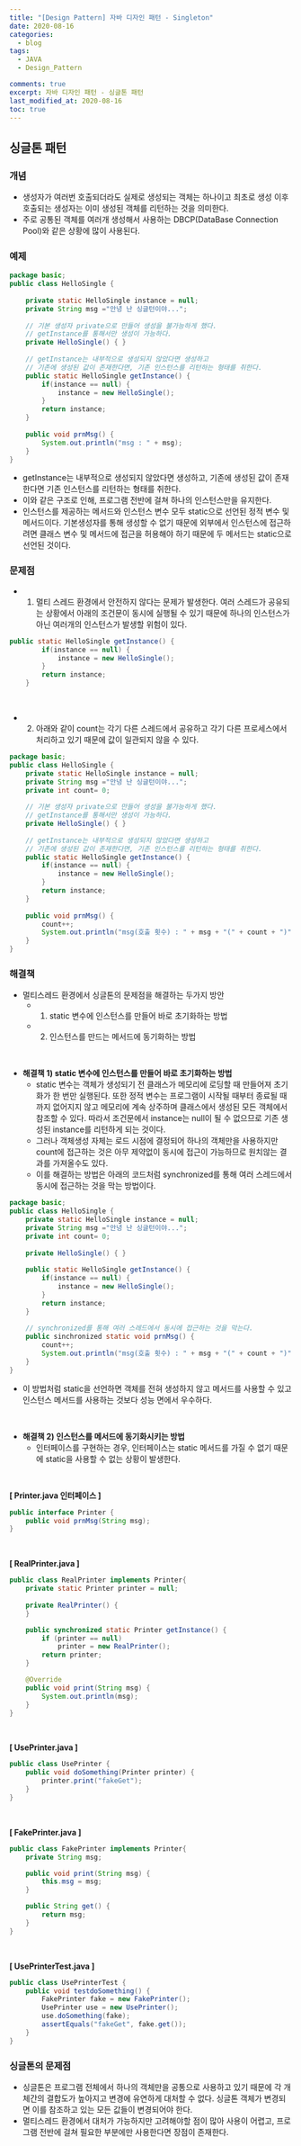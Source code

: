 ```yaml
---
title: "[Design Pattern] 자바 디자인 패턴 - Singleton"
date: 2020-08-16
categories:
  - blog
tags:
  - JAVA
  - Design_Pattern

comments: true
excerpt: 자바 디자인 패턴 - 싱글톤 패턴
last_modified_at: 2020-08-16
toc: true
---
```


## 싱글톤 패턴

### 개념

- 생성자가 여러번 호출되더라도 실제로 생성되는 객체는 하나이고 최초로 생성 이후 호출되는 생성자는 이미 생성된 객체를 리턴하는 것을 의미한다.
- 주로 공통된 객체를 여러개 생성해서 사용하는 DBCP(DataBase Connection Pool)와 같은 상황에 많이 사용된다.

### 예제

```java
package basic;
public class HelloSingle {
	
	private static HelloSingle instance = null;	
	private String msg ="안녕 난 싱글턴이야...";
	
	// 기본 생성자 private으로 만들어 생성을 불가능하게 했다.
	// getInstance를 통해서만 생성이 가능하다.
	private HelloSingle() {	}
	
	// getInstance는 내부적으로 생성되지 않았다면 생성하고
	// 기존에 생성된 값이 존재한다면, 기존 인스턴스를 리턴하는 형태를 취한다.
	public static HelloSingle getInstance() {
		if(instance == null) {
			instance = new HelloSingle();
		}
		return instance;
	}
	
	public void prnMsg() {
		System.out.println("msg : " + msg);
	}
}
```

- getInstance는 내부적으로 생성되지 않았다면 생성하고, 기존에 생성된 값이 존재한다면 기존 인스턴스를 리턴하는 형태를 취한다.
- 이와 같은 구조로 인해, 프로그램 전반에 걸쳐 하나의 인스턴스만을 유지한다.
- 인스턴스를 제공하는 메서드와 인스턴스 변수 모두 static으로 선언된 정적 변수 및 메서드이다. 기본생성자를 통해 생성할 수 없기 때문에
외부에서 인스턴스에 접근하려면 클래스 변수 및 메서드에 접근을 허용해야 하기 때문에 두 메서드는 static으로 선언된 것이다.

### 문제점

- 1) 멀티 스레드 환경에서 안전하지 않다는 문제가 발생한다. 여러 스레드가 공유되는 상황에서 아래의 조건문이 동시에 실행될 수 있기 때문에 하나의 인스턴스가 아닌 여러개의 인스턴스가 발생할 위험이 있다.

```java
public static HelloSingle getInstance() {
		if(instance == null) {
			instance = new HelloSingle();
		}
		return instance;
	}
```

<br>

- 2) 아래와 같이 count는 각기 다른 스레드에서 공유하고 각기 다른 프로세스에서 처리하고 있기 때문에 값이 일관되지 않을 수 있다.


```java
package basic;
public class HelloSingle {
	private static HelloSingle instance = null;	
	private String msg ="안녕 난 싱글턴이야...";
	private int count= 0;
	
	// 기본 생성자 private으로 만들어 생성을 불가능하게 했다.
	// getInstance를 통해서만 생성이 가능하다.
	private HelloSingle() {	}
	
	// getInstance는 내부적으로 생성되지 않았다면 생성하고
	// 기존에 생성된 값이 존재한다면, 기존 인스턴스를 리턴하는 형태를 취한다.
	public static HelloSingle getInstance() {
		if(instance == null) {
			instance = new HelloSingle();
		}
		return instance;
	}
	
	public void prnMsg() {
		count++;
		System.out.println("msg(호출 횟수) : " + msg + "(" + count + ")" );
	}
}
```


### 해결책

- 멀티스레드 환경에서 싱글톤의 문제점을 해결하는 두가지 방안
	- 1) static 변수에 인스턴스를 만들어 바로 초기화하는 방법
	- 2) 인스턴스를 만드는 메서드에 동기화하는 방법 

<br>

- **해결책 1) static 변수에 인스턴스를 만들어 바로 초기화하는 방법**
	- static 변수는 객체가 생성되기 전 클래스가 메모리에 로딩할 때 만들어져 초기화가 한 번만 실행된다. 또한 정적 변수는 프로그램이 시작될 때부터 종료될 때까지 없어지지 않고 메모리에 계속 상주하며 클래스에서 생성된 모든 객체에서 참조할 수 있다. 따라서 조건문에서 instance는 null이 될 수 없으므로 기존 생성된 instance를 리턴하게 되는 것이다.
	- 그러나 객체생성 자체는 로드 시점에 결정되어 하나의 객체만을 사용하지만 count에 접근하는 것은 아무 제약없이 동시에 접근이 가능하므로 원치않는 결과를 가져올수도 있다. 
	- 이를 해결하는 방법은 아래의 코드처럼 synchronized를 통해 여러 스레드에서 동시에 접근하는 것을 막는 방법이다.

```java
package basic;
public class HelloSingle {
	private static HelloSingle instance = null;	
	private String msg ="안녕 난 싱글턴이야...";
	private int count= 0;
	
	private HelloSingle() {	}
	
	public static HelloSingle getInstance() {
		if(instance == null) {
			instance = new HelloSingle();
		}
		return instance;
	}
	
	// synchronized를 통해 여러 스레드에서 동시에 접근하는 것을 막는다.
	public sinchronized static void prnMsg() {
		count++;
		System.out.println("msg(호출 횟수) : " + msg + "(" + count + ")" );
	}
}
```

- 이 방법처럼 static을 선언하면 객체를 전혀 생성하지 않고 메서드를 사용할 수 있고 인스턴스 메서드를 사용하는 것보다 성능 면에서 우수하다.


<br>

- **해결책 2) 인스턴스를 메서드에 동기화시키는 방법**
	- 인터페이스를 구현하는 경우, 인터페이스는 static 메서드를 가질 수 없기 때문에 static을 사용할 수 없는 상황이 발생한다.


<br>

**[ Printer.java 인터페이스 ]**

```java
public interface Printer {
	public void prnMsg(String msg);
}
```


<br>

**[ RealPrinter.java ]**

```java
public class RealPrinter implements Printer{
	private static Printer printer = null;
    
	private RealPrinter() {
	}

	public synchronized static Printer getInstance() {
		if (printer == null)
			printer = new RealPrinter();
		return printer;
	}

	@Override
	public void print(String msg) {
		System.out.println(msg);
	}
}
```

<br>

**[ UsePrinter.java ]**

```java
public class UsePrinter {
	public void doSomething(Printer printer) {
		printer.print("fakeGet");
	}
}
```

<br>

**[ FakePrinter.java ]**

```java
public class FakePrinter implements Printer{
	private String msg;

	public void print(String msg) {
		this.msg = msg;
	}

	public String get() {
		return msg;
	}
}
```

<br>

**[ UsePrinterTest.java ]**

```java
public class UsePrinterTest {
	public void testdoSomething() {
		FakePrinter fake = new FakePrinter();
		UsePrinter use = new UsePrinter();
		use.doSomething(fake);
		assertEquals("fakeGet", fake.get());
	}
}
```


### 싱글톤의 문제점

- 싱글톤은 프로그램 전체에서 하나의 객체만을 공통으로 사용하고 있기 때문에 각 개체간의 결합도가 높아지고 변경에 유연하게 대처할 수 없다. 싱글톤 객체가 변경되면 이를 참조하고 있는 모든 값들이 변경되어야 한다.
- 멀티스레드 환경에서 대처가 가능하지만 고려해야할 점이 많아 사용이 어렵고, 프로그램 전반에 걸쳐 필요한 부분에만 사용한다면 장점이 존재한다.

